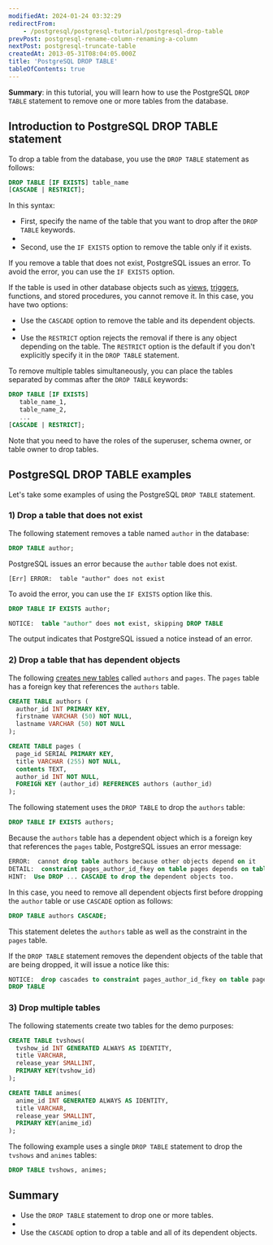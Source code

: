 ```yaml
---
modifiedAt: 2024-01-24 03:32:29
redirectFrom:
    - /postgresql/postgresql-tutorial/postgresql-drop-table
prevPost: postgresql-rename-column-renaming-a-column
nextPost: postgresql-truncate-table
createdAt: 2013-05-31T08:04:05.000Z
title: 'PostgreSQL DROP TABLE'
tableOfContents: true
---
```



**Summary**: in this tutorial, you will learn how to use the PostgreSQL `DROP TABLE` statement to remove one or more tables from the database.

## Introduction to PostgreSQL DROP TABLE statement

To drop a table from the database, you use the `DROP TABLE` statement as follows:

```sql
DROP TABLE [IF EXISTS] table_name
[CASCADE | RESTRICT];
```

In this syntax:

- First, specify the name of the table that you want to drop after the `DROP TABLE` keywords.
-
- Second, use the `IF EXISTS` option to remove the table only if it exists.

If you remove a table that does not exist, PostgreSQL issues an error. To avoid the error, you can use the `IF EXISTS` option.

If the table is used in other database objects such as [views](/postgresql/postgresql-views), [triggers](/postgresql/postgresql-triggers/enable-triggers), functions, and stored procedures, you cannot remove it. In this case, you have two options:

- Use the `CASCADE` option to remove the table and its dependent objects.
-
- Use the `RESTRICT` option rejects the removal if there is any object depending on the table. The `RESTRICT` option is the default if you don't explicitly specify it in the `DROP TABLE` statement.

To remove multiple tables simultaneously, you can place the tables separated by commas after the `DROP TABLE` keywords:

```sql
DROP TABLE [IF EXISTS]
   table_name_1,
   table_name_2,
   ...
[CASCADE | RESTRICT];
```

Note that you need to have the roles of the superuser, schema owner, or table owner to drop tables.

## PostgreSQL DROP TABLE examples

Let's take some examples of using the PostgreSQL `DROP TABLE` statement.

### 1) Drop a table that does not exist

The following statement removes a table named `author` in the database:

```sql
DROP TABLE author;
```

PostgreSQL issues an error because the `author` table does not exist.

```
[Err] ERROR:  table "author" does not exist
```

To avoid the error, you can use the `IF EXISTS` option like this.

```sql
DROP TABLE IF EXISTS author;
```

```sql
NOTICE:  table "author" does not exist, skipping DROP TABLE
```

The output indicates that PostgreSQL issued a notice instead of an error.

### 2) Drop a table that has dependent objects

The following [creates new tables](/postgresql/postgresql-create-table "PostgreSQL CREATE TABLE") called `authors` and `pages`. The `pages` table has a foreign key that references the `authors` table.

```sql
CREATE TABLE authors (
  author_id INT PRIMARY KEY,
  firstname VARCHAR (50) NOT NULL,
  lastname VARCHAR (50) NOT NULL
);

CREATE TABLE pages (
  page_id SERIAL PRIMARY KEY,
  title VARCHAR (255) NOT NULL,
  contents TEXT,
  author_id INT NOT NULL,
  FOREIGN KEY (author_id) REFERENCES authors (author_id)
);
```

The following statement uses the `DROP TABLE` to drop the `authors` table:

```sql
DROP TABLE IF EXISTS authors;
```

Because the `authors` table has a dependent object which is a foreign key that references the `pages` table, PostgreSQL issues an error message:

```sql
ERROR:  cannot drop table authors because other objects depend on it
DETAIL:  constraint pages_author_id_fkey on table pages depends on table authors
HINT:  Use DROP ... CASCADE to drop the dependent objects too.
```

In this case, you need to remove all dependent objects first before dropping the `author` table or use `CASCADE` option as follows:

```sql
DROP TABLE authors CASCADE;
```

This statement deletes the `authors` table as well as the constraint in the `pages` table.

If the `DROP TABLE` statement removes the dependent objects of the table that are being dropped, it will issue a notice like this:

```sql
NOTICE:  drop cascades to constraint pages_author_id_fkey on table pages
DROP TABLE
```

### 3) Drop multiple tables

The following statements create two tables for the demo purposes:

```sql
CREATE TABLE tvshows(
  tvshow_id INT GENERATED ALWAYS AS IDENTITY,
  title VARCHAR,
  release_year SMALLINT,
  PRIMARY KEY(tvshow_id)
);

CREATE TABLE animes(
  anime_id INT GENERATED ALWAYS AS IDENTITY,
  title VARCHAR,
  release_year SMALLINT,
  PRIMARY KEY(anime_id)
);
```

The following example uses a single `DROP TABLE` statement to drop the `tvshows` and `animes` tables:

```sql
DROP TABLE tvshows, animes;
```

## Summary

- Use the `DROP TABLE` statement to drop one or more tables.
-
- Use the `CASCADE` option to drop a table and all of its dependent objects.
